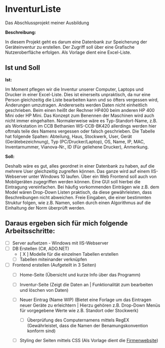 # InventurListe
Das Abschlussprojekt meiner Ausbildung

**Beschreibung:**

In diesem Projekt geht es darum eine Datenbank zur Speicherung der Geräteinventur zu erstellen. Der Zugriff soll über eine Grafische Nutzeroberfläche erfolgen. Als Vorlage dient eine Excel-Liste. 

## Ist und Soll
**Ist:**

Im Moment pflegen wir die Inventur unserer Computer, Laptops und Drucker in einer Excel-Liste. Dies ist einerseits unpraktisch, da nur eine Person gleichzeitig die Liste bearbeiten kann und so öfters vergessen wird, Änderungen umzutragen. Andererseits werden Daten nicht einheitlich geschrieben. Beim einen heißt der Rechner HP400 beim anderen HP 400 Mini oder HP Mini. Das Konzept zum Benennen der Maschinen wird auch nicht immer eingehalten. Normalerweise wäre es Typ-Standort-Name, z.B. als Workstation im CCB Bethanien WS-CCB-BK420 allerdings werden hier oftmals teile des Namens vergessen oder falsch geschrieben. 
Die Tabelle hat folgende Spalten: Abteilung, Haus, Stockwerk, User, Gerät (Gerätebezeichnung), Typ (PC/Drucker/Laptop), OS, Name, IP, MAC, Inventarnummer, Vianova-Nr., ID (Für geliehene Drucker), Anmerkung. 

**Soll:**

Deshalb wäre es gut, alles geordnet in einer Datenbank zu haben, auf die mehrere User gleichzeitig zugreifen können. Das ganze wird auf einem IIS-Webserver unter Windows 10 laufen. Über ein Web Frontend soll auch von Mobilgeräten zugegriffen werden können. Eine GUI soll hierbei die Eintragung vereinfachen. Bei häufig vorkommenden Einträgen wie z.B. dem Model wären Drop-Down Listen praktisch, da diese gewährleisten, dass Beschreibungen nicht abweichen. Freie Eingaben, die einer bestimmten Struktur folgen, wie z.B. Namen, sollen durch einen Algorithmus auf die Einhaltung der Norm überprüft werden.

## Daraus ergeben sich für mich folgende Arbeitsschritte:
- [ ] Server aufsetzen - Windows mit IIS-Webserver 
- [ ] DB Erstellen (C#, ADO.NET)
   - [ X ] Modelle für die einzelnen Tabellen erstellen
   - [ ] Tabellen miteinander verknüpfen
- [ ] Frontend erstellen (Aufgeteilt in 3 Seiten) 
   - [ ] Home-Seite (Übersicht und kurze Info über das Programm)
   - [ ] Inventur-Seite (Zeigt die Daten an | Funktionalität zum bearbeiten und löschen von Daten)
   - [ ] Neuer Eintrag (Name WIP) (Bietet eine Forlage um das Eintragen neuer Geräte zu erleichtern | Hierzu gehören z.B. Drop-Down Menüs für vorgegebene Werte wie z.B. Standort oder Stockwerk)
     - [ ] Überprüfung des Computernamens mittels RegEX (Gewährleistet, dass die Namen der Benamungskonvention konform sind)
   - [ ] Styling der Seiten mittels CSS (Als Vorlage dient die [Firmenwebsite](https://www.ccb.de))

